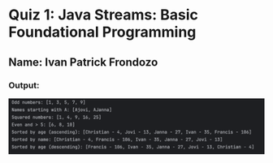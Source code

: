 # Quiz 1: Java Streams: Basic Foundational Programming

## Name: Ivan Patrick Frondozo

### Output:
![Output](images/Screenshot-Output.png)
